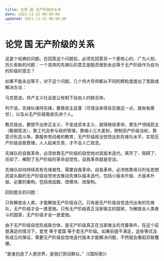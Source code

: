 ```yaml
---
title: 论党 国 无产阶级的关系
date: 2021-11-22 00:00:00
updated: 2021-11-22 00:00:00
---
```


# 论党 国 无产阶级的关系

这是个经典的问题。在回答这个问题前，必须先回答另一个更核心的、广为人知、历久弥新的问题：一个具体的先锋队的意志是能否做到永远等于无产阶级作为自为的阶级的意志？

如果不能永远等于，对于这个问题，几个伟大导师都从不同的颗粒度提出了思路或解决办法：

马克思说，共产主义社会是公有制下自由人的联合体。

列宁说，先锋队保持先锋，要靠民主监督（可惜没来得及实施这一点，就匆匆离世），以及从无产阶级吸收先进个人。

教员提出，要想不出俢正主义，不变成资本主义，就得继续革命，靠生产领域民主（鞍钢宪法），靠工代会参与政府管理，靠缩小三大差别，限制资产阶级法权，靠意识形态斗争，靠服务劳动者的教育，无产阶级政治觉悟达到先锋队水平，实现无产阶级自我管理，人人起来负责，才不会人亡政息。

先锋队的自我革命，必须依靠无产阶级的自觉地对其版本迭代。离开了、阻碍了、压抑了、阉割了无产阶级的革命自觉性，自我革命就是空谈。

先锋队如何持续具有先锋属性，需要自我革命。自我革命，必须依靠用马列毛思想武装头脑的无产阶级自觉地去推动先锋队版本迭代，包括小版本升级、大版本升级、必要的重构，包括改函数、改模块、改架构。

回到题主的问题：

只有解放全人类，才能解放无产阶级自己。只有是无产阶级自觉迭代出来的先锋队，无产阶级才会一直爱她。只有无产阶级真正当家做主的国家，为解放全人类奋斗的国家，无产阶级才会一直爱她。

由于无产阶级自觉形成联合体，是无产阶级真正在当家做主的充要条件。在这个前提满足的情况下，爱党 等于爱国 等于爱无产阶级。如果前提不满足，这些等式没有成立的保证，需要无产阶级自觉地迭代版本才能解决问题，不然就会重蹈苏联覆辙。

“是谁创造了人类世界，是我们劳动群众。”（《国际歌》）
